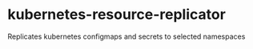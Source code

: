 # kubernetes-resource-replicator
Replicates kubernetes configmaps and secrets to selected namespaces

